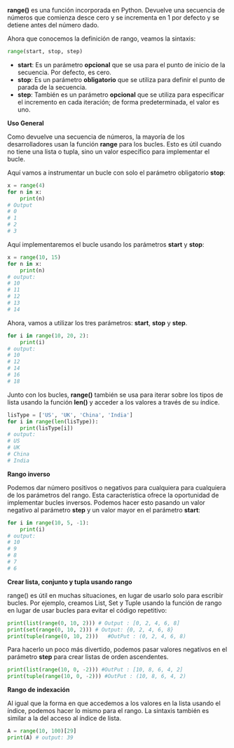 


**range()** es una función incorporada en Python. Devuelve una secuencia de números que comienza desce cero y se incrementa en 1 por defecto y se detiene antes del número dado.


Ahora que conocemos la definición de rango, veamos la sintaxis:

```py
range(start, stop, step)
```

- **start**: Es un parámetro **opcional** que se usa para el punto de inicio de la secuencia. Por defecto, es cero.
- **stop**: Es un parámetro **obligatorio** que se utiliza para definir el punto de parada de la secuencia.
- **step**: También es un parámetro **opcional** que se utiliza para especificar el incremento en cada iteración; de forma predeterminada, el valor es uno.

**Uso General**

Como devuelve una secuencia de números, la mayoría de los desarrolladores usan la función **range** para los bucles. Esto es útil cuando no tiene una lista o tupla, sino un valor específico para implementar el bucle.


Aquí vamos a instrumentar un bucle con solo el parámetro obligatorio **stop**:

```py
x = range(4)
for n in x:
	print(n)
# Output
# 0
# 1
# 2
# 3
```

Aquí implementaremos el bucle usando los parámetros **start** y **stop**:

```py
x = range(10, 15)
for n in x:
	print(n)
# output:
# 10
# 11
# 12
# 13
# 14
```

Ahora, vamos a utilizar los tres parámetros: **start**, **stop** y **step**.

```py
for i in range(10, 20, 2):
	print(i)
# output:
# 10
# 12
# 14
# 16
# 18
```

Junto con los bucles, **range()** también se usa para iterar sobre los tipos de lista usando la función **len()** y acceder a los valores a través de su índice.


```py
lisType = ['US', 'UK', 'China', 'India']
for i in range(len(lisType)):
	print(lisType[i])
# output:
# US
# UK
# China
# India
```


**Rango inverso**

Podemos dar número positivos o negativos para cualquiera para cualquiera de los parámetros del rango. Esta característica ofrece la oportunidad de implementar bucles inversos. Podemos hacer esto pasando un valor negativo al parámetro **step** y un valor mayor en el parámetro **start**:

```py
for i in range(10, 5, -1):
	print(i)
# output:
# 10
# 9
# 8
# 7
# 6
```


**Crear lista, conjunto y tupla usando rango**


range() es útil en muchas situaciones, en lugar de usarlo solo para escribir bucles. Por ejemplo, creamos List, Set y Tuple usando la función de rango en lugar de usar bucles para evitar el código repetitivo:


```py
print(list(range(0, 10, 2))) # Output : [0, 2, 4, 6, 8]
print(set(range(0, 10, 2))) # Output: {0, 2, 4, 6, 8}
print(tuple(range(0, 10, 2)))   #OutPut : (0, 2, 4, 6, 8)
```

Para hacerlo un poco más divertido, podemos pasar valores negativos en el parámetro **step** para crear listas de orden ascendentes. 

```py
print(list(range(10, 0, -2))) #OutPut : [10, 8, 6, 4, 2]
print(tuple(range(10, 0, -2))) #OutPut : (10, 8, 6, 4, 2)
```


**Rango de indexación**

Al igual que la forma en que accedemos a los valores en la lista usando el índice, podemos hacer lo mismo para el rango. La sintaxis también es similar a la del acceso al índice de lista.

```py
A = range(10, 100)[29]
print(A) # output: 39
```